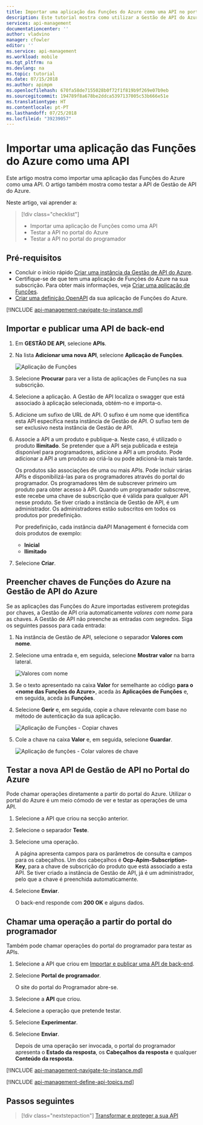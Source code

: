 ```yaml
---
title: Importar uma aplicação das Funções do Azure como uma API no portal do Azure | Microsoft Docs
description: Este tutorial mostra como utilizar a Gestão de API do Azure para importar uma aplicação das Funções do Azure como uma API.
services: api-management
documentationcenter: ''
author: vladvino
manager: cfowler
editor: ''
ms.service: api-management
ms.workload: mobile
ms.tgt_pltfrm: na
ms.devlang: na
ms.topic: tutorial
ms.date: 07/15/2018
ms.author: apimpm
ms.openlocfilehash: 670fa58de7155028b0f72f1f819b9f269e07b9eb
ms.sourcegitcommit: 194789f8a678be2ddca5397137005c53b666e51e
ms.translationtype: HT
ms.contentlocale: pt-PT
ms.lasthandoff: 07/25/2018
ms.locfileid: "39239057"
---
```

# <a name="import-an-azure-functions-app-as-an-api"></a>Importar uma aplicação das Funções do Azure como uma API

Este artigo mostra como importar uma aplicação das Funções do Azure como uma API. O artigo também mostra como testar a API de Gestão de API do Azure.

Neste artigo, vai aprender a:

> [!div class="checklist"]
> * Importar uma aplicação de Funções como uma API
> * Testar a API no portal do Azure
> * Testar a API no portal do programador

## <a name="prerequisites"></a>Pré-requisitos

+ Concluir o início rápido [Criar uma instância da Gestão de API do Azure](get-started-create-service-instance.md).
+ Certifique-se de que tem uma aplicação de Funções do Azure na sua subscrição. Para obter mais informações, veja [Criar uma aplicação de Funções](../azure-functions/functions-create-first-azure-function.md#create-a-function-app).
+ [Criar uma definição OpenAPI](../azure-functions/functions-openapi-definition.md) da sua aplicação de Funções do Azure.

[!INCLUDE [api-management-navigate-to-instance.md](../../includes/api-management-navigate-to-instance.md)]

## <a name="create-api"></a>Importar e publicar uma API de back-end

1. Em **GESTÃO DE API**, selecione **APIs**.
2. Na lista **Adicionar uma nova API**, selecione **Aplicação de Funções**.

    ![Aplicação de Funções](./media/import-function-app-as-api/function-app-api.png)
3. Selecione **Procurar** para ver a lista de aplicações de Funções na sua subscrição.
4. Selecione a aplicação. A Gestão de API localiza o swagger que está associado à aplicação selecionada, obtém-no e importa-o. 
5. Adicione um sufixo de URL de API. O sufixo é um nome que identifica esta API específica nesta instância de Gestão de API. O sufixo tem de ser exclusivo nesta instância de Gestão de API.
6. Associe a API a um produto e publique-a. Neste caso, é utilizado o produto **Ilimitado**. Se pretender que a API seja publicada e esteja disponível para programadores, adicione a API a um produto. Pode adicionar a API a um produto ao criá-la ou pode adicioná-la mais tarde.

    Os produtos são associações de uma ou mais APIs. Pode incluir várias APIs e disponibilizá-las para os programadores através do portal do programador. Os programadores têm de subscrever primeiro um produto para obter acesso à API. Quando um programador subscreve, este recebe uma chave de subscrição que é válida para qualquer API nesse produto. Se tiver criado a instância de Gestão de API, é um administrador. Os administradores estão subscritos em todos os produtos por predefinição.

    Por predefinição, cada instância daAPI Management é fornecida com dois produtos de exemplo:

    * **Inicial**
    * **Ilimitado**   
7. Selecione **Criar**.

## <a name="populate-azure-functions-keys-in-azure-api-management"></a>Preencher chaves de Funções do Azure na Gestão de API do Azure

Se as aplicações das Funções do Azure importadas estiverem protegidas por chaves, a Gestão de API cria automaticamente *valores com nome* para as chaves. A Gestão de API não preenche as entradas com segredos. Siga os seguintes passos para cada entrada:  

1. Na instância de Gestão de API, selecione o separador **Valores com nome**.
2. Selecione uma entrada e, em seguida, selecione **Mostrar valor** na barra lateral.

    ![Valores com nome](./media/import-function-app-as-api/apim-named-values.png)

3. Se o texto apresentado na caixa **Valor** for semelhante ao código **para o \<nome das Funções do Azure\>**, aceda às **Aplicações de Funções** e, em seguida, aceda às **Funções**.
4. Selecione **Gerir** e, em seguida, copie a chave relevante com base no método de autenticação da sua aplicação.

    ![Aplicação de Funções - Copiar chaves](./media/import-function-app-as-api/azure-functions-app-keys.png)

5. Cole a chave na caixa **Valor** e, em seguida, selecione **Guardar**.

    ![Aplicação de funções - Colar valores de chave](./media/import-function-app-as-api/apim-named-values-2.png)

## <a name="test-the-new-api-management-api-in-the-azure-portal"></a>Testar a nova API de Gestão de API no Portal do Azure

Pode chamar operações diretamente a partir do portal do Azure. Utilizar o portal do Azure é um meio cómodo de ver e testar as operações de uma API.  

1. Selecione a API que criou na secção anterior.
2. Selecione o separador **Teste**.
3. Selecione uma operação.

    A página apresenta campos para os parâmetros de consulta e campos para os cabeçalhos. Um dos cabeçalhos é **Ocp-Apim-Subscription-Key**, para a chave de subscrição do produto que está associado a esta API. Se tiver criado a instância de Gestão de API, já é um administrador, pelo que a chave é preenchida automaticamente. 
4. Selecione **Enviar**.

    O back-end responde com **200 OK** e alguns dados.

## <a name="call-operation"></a>Chamar uma operação a partir do portal do programador

Também pode chamar operações do portal do programador para testar as APIs. 

1. Selecione a API que criou em [Importar e publicar uma API de back-end](#create-api).
2. Selecione **Portal de programador**.

    O site do portal do Programador abre-se.
3. Selecione a **API** que criou.
4. Selecione a operação que pretende testar.
5. Selecione **Experimentar**.
6. Selecione **Enviar**.
    
    Depois de uma operação ser invocada, o portal do programador apresenta o **Estado da resposta**, os **Cabeçalhos da resposta** e qualquer **Conteúdo da resposta**.

[!INCLUDE [api-management-navigate-to-instance.md](../../includes/api-management-append-apis.md)]

[!INCLUDE [api-management-define-api-topics.md](../../includes/api-management-define-api-topics.md)]

## <a name="next-steps"></a>Passos seguintes

> [!div class="nextstepaction"]
> [Transformar e proteger a sua API](transform-api.md)